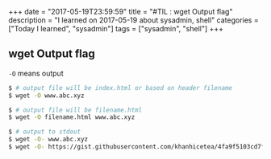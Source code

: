 +++
date = "2017-05-19T23:59:59"
title = "#TIL : wget Output flag"
description = "I learned on 2017-05-19 about sysadmin, shell"
categories = ["Today I learned", "sysadmin"]
tags = ["sysadmin", "shell"]
+++



## wget Output flag

`-O` means output

```bash
$ # output file will be index.html or based on header filename
$ wget -O www.abc.xyz
```

```bash
$ # output file will be filename.html
$ wget -O filename.html www.abc.xyz
```

```bash
$ # output to stdout
$ wget -O- www.abc.xyz
$ wget -O- https://gist.githubusercontent.com/khanhicetea/4fa9f5103cd7fbc2d2270abce05c9c2b/raw/helloworld.sh | bash
```
